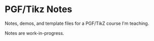 # PGF/Tikz Notes

Notes, demos, and template files for a PGF/TikZ course I'm teaching.

Notes are work-in-progress.
